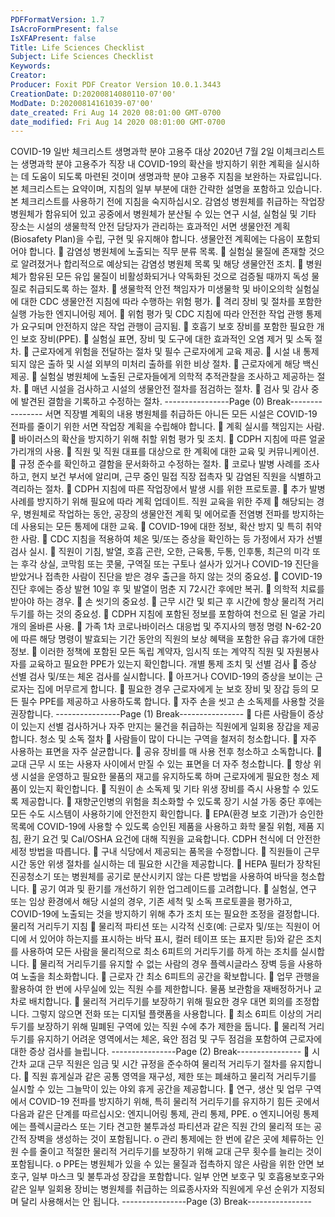 ```yaml
---
PDFFormatVersion: 1.7
IsAcroFormPresent: false
IsXFAPresent: false
Title: Life Sciences Checklist
Subject: Life Sciences Checklist
Keywords: 
Creator: 
Producer: Foxit PDF Creator Version 10.0.1.3443
CreationDate: D:20200814080110-07'00'
ModDate: D:20200814161039-07'00'
date_created: Fri Aug 14 2020 08:01:00 GMT-0700
date_modified: Fri Aug 14 2020 08:01:00 GMT-0700
---
```

COVID-19 일반 체크리스트 
생명과학 분야 고용주 대상 
2020년 7월 2일 
이체크리스트는 생명과학 분야 고용주가 직장 내 COVID-19의 확산을 방지하기 위한 계획을 실시하는 데
도움이 되도록 마련된 것이며 생명과학 분야 고용주 지침을 보완하는 자료입니다. 본 체크리스트는
요약이며, 지침의 일부 부분에 대한 간략한 설명을 포함하고 있습니다. 본 체크리스트를 사용하기 전에
지침을 숙지하십시오.
감염성 병원체를 취급하는 작업장 
병원체가 함유되어 있고 공중에서 병원체가 분산될 수 있는 연구 시설, 실험실 및 기타 
장소는 시설의 생물학적 안전 담당자가 관리하는 효과적인 서면 생물안전 계획(Biosafety 
Plan)을 수립, 구현 및 유지해야 합니다. 생물안전 계획에는 다음이 포함되어야 합니다. 
 감염성 병원체에 노출되는 직무 분류 목록. 
 실험실 물질에 존재할 것으로 알려졌거나 합리적으로 예상되는 감염성 병원체 목록 및 
해당 생물안전 조치. 
 병원체가 함유된 모든 유입 물질이 비활성화되거나 약독화된 것으로 검증될 때까지 독성 
물질로 취급되도록 하는 절차. 
 생물학적 안전 책임자가 미생물학 및 바이오의학 실험실에 대한 CDC 생물안전 지침에 
따라 수행하는 위험 평가. 
 격리 장비 및 절차를 포함한 실행 가능한 엔지니어링 제어. 
 위험 평가 및 CDC 지침에 따라 안전한 작업 관행 통제가 요구되며 안전하지 않은 작업 
관행이 금지됨. 
 호흡기 보호 장비를 포함한 필요한 개인 보호 장비(PPE). 
 실험실 표면, 장비 및 도구에 대한 효과적인 오염 제거 및 소독 절차. 
 근로자에게 위험을 전달하는 절차 및 필수 근로자에게 교육 제공. 
 시설 내 통제되지 않은 출하 및 시설 외부의 미처리 출하를 위한 비상 절차. 
 근로자에게 해당 백신 제공. 
 실험실 병원체에 노출된 근로자들에게 의학적 추적관찰을 조사하고 제공하는 절차. 
 매년 시설을 검사하고 시설의 생물안전 절차를 점검하는 절차. 
 검사 및 감사 중에 발견된 결함을 기록하고 수정하는 절차. 
----------------Page (0) Break----------------
서면 직장별 계획의 내용 
병원체를 취급하든 아니든 모든 시설은 COVID-19 전파를 줄이기 위한 서면 작업장 
계획을 수립해야 합니다. 
 계획 실시를 책임지는 사람. 
 바이러스의 확산을 방지하기 위해 취할 위험 평가 및 조치. 
 CDPH 지침에 따른 얼굴 가리개의 사용. 
 직원 및 직원 대표를 대상으로 한 계획에 대한 교육 및 커뮤니케이션. 
 규정 준수를 확인하고 결함을 문서화하고 수정하는 절차. 
 코로나 발병 사례를 조사하고, 현지 보건 부서에 알리며, 근무 중인 밀접 직장 접촉자 및 
감염된 직원을 식별하고 격리하는 절차. 
 CDPH 지침에 따른 작업장에서 발생 시를 위한 프로토콜. 
 추가 발병 사례를 방지하기 위해 필요에 따라 계획 업데이트. 
직원 교육을 위한 주제 
 해당되는 경우, 병원체로 작업하는 동안, 공장의 생물안전 계획 및 에어로졸 전염병 
전파를 방지하는 데 사용되는 모든 통제에 대한 교육. 
 COVID-19에 대한 정보, 확산 방지 및 특히 취약한 사람. 
 CDC 지침을 적용하여 체온 및/또는 증상을 확인하는 등 가정에서 자가 선별 검사 실시. 
 직원이 기침, 발열, 호흡 곤란, 오한, 근육통, 두통, 인후통, 최근의 미각 또는 후각 상실, 
코막힘 또는 콧물, 구역질 또는 구토나 설사가 있거나 COVID-19 진단을 받았거나 
접촉한 사람이 진단을 받은 경우 출근을 하지 않는 것의 중요성. 
 COVID-19 진단 후에는 증상 발현 10일 후 및 발열이 멈춘 지 72시간 후에만 복귀. 
 의학적 치료를 받아야 하는 경우. 
 손 씻기의 중요성. 
 근무 시간 및 퇴근 후 시간에 항상 물리적 거리두기를 하는 것의 중요성. 
 CDPH 지침에 포함된 정보를 포함하여 천으로 된 얼굴 가리개의 올바른 사용. 
 가족 1차 코로나바이러스 대응법 및 주지사의 행정 명령 N-62-20에 따른 해당 명령이 
발효되는 기간 동안의 직원의 보상 혜택을 포함한 유급 휴가에 대한 정보. 
 이러한 정책에 포함된 모든 독립 계약자, 임시직 또는 계약직 직원 및 자원봉사자를 
교육하고 필요한 PPE가 있는지 확인합니다. 
개별 통제 조치 및 선별 검사 
 증상 선별 검사 및/또는 체온 검사를 실시합니다. 
 아프거나 COVID-19의 증상을 보이는 근로자는 집에 머무르게 합니다. 
 필요한 경우 근로자에게 눈 보호 장비 및 장갑 등의 모든 필수 PPE를 제공하고 
사용하도록 합니다. 
 자주 손을 씻고 손 소독제를 사용할 것을 권장합니다. 
----------------Page (1) Break----------------
 다른 사람들이 증상이 있는지 선별 검사하거나 자주 만지는 물건을 취급하는 직원에게 
일회용 장갑을 제공합니다. 
청소 및 소독 절차 
 사람들이 많이 다니는 구역을 철저히 청소합니다. 
 자주 사용하는 표면을 자주 살균합니다. 
 공유 장비를 매 사용 전후 청소하고 소독합니다. 
 교대 근무 시 또는 사용자 사이에서 만질 수 있는 표면을 더 자주 청소합니다. 
 항상 위생 시설을 운영하고 필요한 물품의 재고를 유지하도록 하며 근로자에게 필요한 
청소 제품이 있는지 확인합니다. 
 직원이 손 소독제 및 기타 위생 장비를 즉시 사용할 수 있도록 제공합니다. 
 재향군인병의 위험을 최소화할 수 있도록 장기 시설 가동 중단 후에는 모든 수도 
시스템이 사용하기에 안전한지 확인합니다. 
 EPA(환경 보호 기관)가 승인한 목록에 COVID-19에 사용할 수 있도록 승인된 제품을 
사용하고 화학 물질 위험, 제품 지침, 환기 요건 및 Cal/OSHA 요건에 대해 직원을 
교육합니다. CDPH 천식에 더 안전한 세정 방법을 따릅니다. 
 구내 식당에서 제공되는 품목을 수정합니다. 
 직원들이 근무 시간 동안 위생 절차를 실시하는 데 필요한 시간을 제공합니다. 
 HEPA 필터가 장착된 진공청소기 또는 병원체를 공기로 분산시키지 않는 다른 방법을 
사용하여 바닥을 청소합니다. 
 공기 여과 및 환기를 개선하기 위한 업그레이드를 고려합니다. 
 실험실, 연구 또는 임상 환경에서 해당 시설의 경우, 기존 세척 및 소독 프로토콜을 
평가하고, COVID-19에 노출되는 것을 방지하기 위해 추가 조치 또는 필요한 조정을 
결정합니다. 
물리적 거리두기 지침 
 물리적 파티션 또는 시각적 신호(예: 근로자 및/또는 직원이 어디에 서 있어야 하는지를 
표시하는 바닥 표시, 컬러 테이프 또는 표지판 등)와 같은 조치를 사용하여 모든 사람을 
물리적으로 최소 6피트의 거리두기를 하게 하는 조치를 실시합니다. 
 물리적 거리두기를 유지할 수 없는 사람의 경우 플렉시글라스 장벽 등을 사용하여 노출을 
최소화합니다. 
 근로자 간 최소 6피트의 공간을 확보합니다. 
 업무 관행을 활용하여 한 번에 사무실에 있는 직원 수를 제한합니다. 물품 보관함을 
재배정하거나 교차로 배치합니다. 
 물리적 거리두기를 보장하기 위해 필요한 경우 대면 회의를 조정합니다. 그렇지 않으면 
전화 또는 디지털 플랫폼을 사용합니다. 
 최소 6피트 이상의 거리두기를 보장하기 위해 밀폐된 구역에 있는 직원 수에 추가 제한을 
둡니다. 
 물리적 거리두기를 유지하기 어려운 영역에서는 체온, 육안 점검 및 구두 점검을 
포함하여 근로자에 대한 증상 검사를 늘립니다. 
----------------Page (2) Break----------------
 시간차 교대 근무 직원은 임금 및 시간 규정을 준수하여 물리적 거리두기 절차를 
유지합니다. 
 직원 휴게실과 같은 공통 영역을 재구성, 제한 또는 폐쇄하고 물리적 거리두기를 실시할 
수 있는 그늘막이 있는 야외 휴게 공간을 제공합니다. 
 연구, 생산 및 업무 구역에서 COVID-19 전파를 방지하기 위해, 특히 물리적 거리두기를 
유지하기 힘든 곳에서 다음과 같은 단계를 따르십시오: 엔지니어링 통제, 관리 통제, PPE. 
o 엔지니어링 통제에는 플렉시글라스 또는 기타 견고한 불투과성 파티션과 같은 
직원 간의 물리적 또는 공간적 장벽을 생성하는 것이 포함됩니다. 
o 관리 통제에는 한 번에 같은 곳에 체류하는 인원 수를 줄이고 적절한 물리적 
거리두기를 보장하기 위해 교대 근무 횟수를 늘리는 것이 포함됩니다. 
o PPE는 병원체가 있을 수 있는 물질과 접촉하지 않은 사람을 위한 안면 보호구, 
일부 마스크 및 불투과성 장갑을 포함합니다. 일부 안면 보호구 및 
호흡용보호구와 같은 일부 일회용 장비는 병원체를 취급하는 의료종사자와 
직원에게 우선 순위가 지정되며 달리 사용해서는 안 됩니다. 
----------------Page (3) Break----------------
